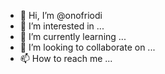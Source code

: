 - 👋 Hi, I’m @onofriodi
- 👀 I’m interested in ...
- 🌱 I’m currently learning ...
- 💞️ I’m looking to collaborate on ...
- 📫 How to reach me ...

<!---
onofriodi/onofriodi is a ✨ special ✨ repository because its `README.md` (this file) appears on your GitHub profile.
You can click the Preview link to take a look at your changes.
--->
